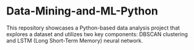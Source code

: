 # Data-Mining-and-ML-Python
This repository showcases a Python-based data analysis project that explores a dataset and utilizes two key components: DBSCAN clustering and LSTM (Long Short-Term Memory) neural network.
